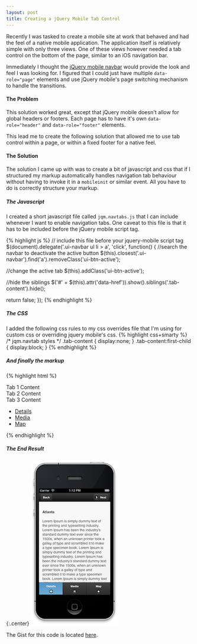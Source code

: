 ```yaml
---
layout: post
title: Creating a jQuery Mobile Tab Control
---
```

Recently I was tasked to create a mobile site at work that behaved and had the feel of a native mobile application. The application itself is relatively simple with only three views. One of these views however needed a tab control on the bottom of the page, similar to an iOS navigation bar.

Immediately I thought the [jQuery mobile navbar](http://jquerymobile.com/test/docs/toolbars/docs-navbar.html) would provide the look and feel I was looking for. I figured that I could just have multiple `data-role="page"` elements and use jQuery mobile's page switching mechanism to handle the transitions.

#### The Problem
This solution worked great, except that jQuery mobile doesn't allow for global headers or footers. Each page has to have it's own `data-role="header"` and `data-role="footer"` elements.

This lead me to create the following solution that allowed me to use tab control within a page, or within a fixed footer for a native feel.

#### The Solution
The solution I came up with was to create a bit of javascript and css that if I structured my markup automatically handles navigation tab behaviour without having to invoke it in a `mobileinit` or similar event. All you have to do is correctly structure your markup.

##### The Javascript

I created a short javascript file called `jqm.navtabs.js` that I can include whenever I want to enable navigation tabs. One caveat to this file is that it has to be included before the jQuery mobile script tag.

{% highlight js %}
// include this file before your jquery-mobile script tag
$(document).delegate('.ui-navbar ul li > a', 'click', function() {
  //search the navbar to deactivate the active button
  $(this).closest('.ui-navbar').find('a').removeClass('ui-btn-active');

  //change the active tab
  $(this).addClass('ui-btn-active');

  //hide the siblings
  $('#' + $(this).attr('data-href')).show().siblings('.tab-content').hide();

  return false;
});
{% endhighlight %}

##### The CSS
I added the following css rules to my css overrides file that I'm using for custom css or overriding jquery mobile's css.
{% highlight css+smarty %}
/* jqm.navtab styles */
.tab-content {
    display:none;
}
.tab-content:first-child {
    display:block;
}
{% endhighlight %}

##### And finally the markup
{% highlight html %}
<!-- the content markup -->
<div id="tab1" class="tab-content">
  Tab 1 Content
</div>
<div id="tab2" class="tab-content">
  Tab 2 Content
</div>
<div id="tab3" class="tab-content">
  Tab 3 Content
</div>

<!-- the navbar markup -->
<!-- place in a data-role="footer"  for a footer navbar -->
<div data-role="navbar">
  <ul>
    <li><a href="#" class="ui-btn-active" data-href="tab1">Details</a></li>
    <li><a href="#" data-href="tab2">Media</a></li>
    <li><a href="#" data-href="tab3">Map</a></li>
  </ul>
</div>
{% endhighlight %}

##### The End Result

{:.center}
![Navigation Tabs](/assets/images/jqm.navtabs.png)

The Gist for this code is located [here](https://gist.github.com/4495249).
